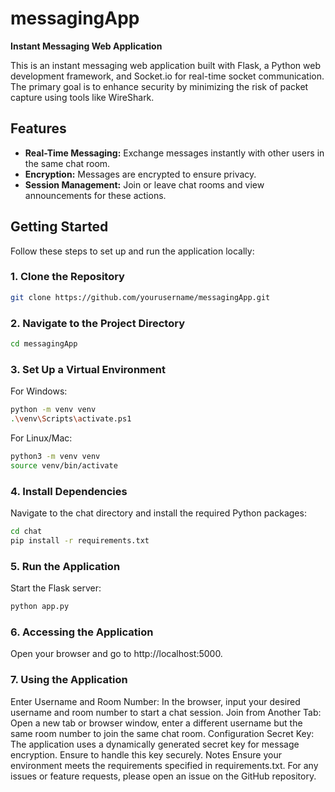 # messagingApp

**Instant Messaging Web Application**

This is an instant messaging web application built with Flask, a Python web development framework, and Socket.io for real-time socket communication. The primary goal is to enhance security by minimizing the risk of packet capture using tools like WireShark.

## Features

- **Real-Time Messaging:** Exchange messages instantly with other users in the same chat room.
- **Encryption:** Messages are encrypted to ensure privacy.
- **Session Management:** Join or leave chat rooms and view announcements for these actions.

## Getting Started

Follow these steps to set up and run the application locally:

### 1. Clone the Repository

```bash
git clone https://github.com/yourusername/messagingApp.git
```

### 2. Navigate to the Project Directory
```bash
cd messagingApp
```
### 3. Set Up a Virtual Environment
For Windows:

```bash 
python -m venv venv
.\venv\Scripts\activate.ps1

```

For Linux/Mac:

```bash
python3 -m venv venv
source venv/bin/activate

```

### 4. Install Dependencies
Navigate to the chat directory and install the required Python packages:

```bash
cd chat
pip install -r requirements.txt

```

### 5. Run the Application
Start the Flask server:

```bash
python app.py

```

### 6. Accessing the Application
Open your browser and go to http://localhost:5000.

### 7. Using the Application
Enter Username and Room Number: In the browser, input your desired username and room number to start a chat session.
Join from Another Tab: Open a new tab or browser window, enter a different username but the same room number to join the same chat room.
Configuration
Secret Key: The application uses a dynamically generated secret key for message encryption. Ensure to handle this key securely.
Notes
Ensure your environment meets the requirements specified in requirements.txt.
For any issues or feature requests, please open an issue on the GitHub repository.